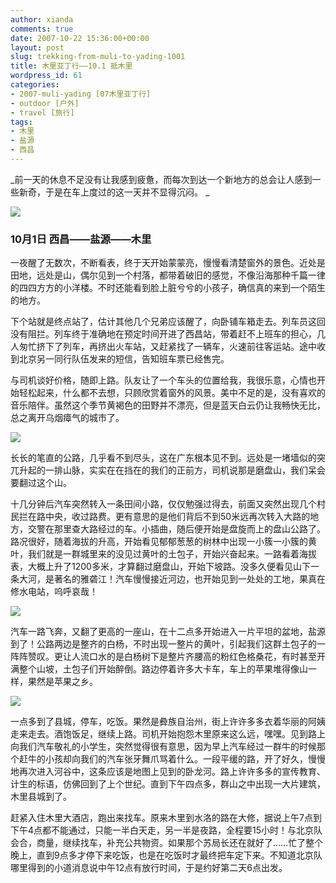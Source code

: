 ```yaml
---
author: xianda
comments: true
date: 2007-10-22 15:36:00+00:00
layout: post
slug: trekking-from-muli-to-yading-1001
title: 木里亚丁行——10.1 抵木里
wordpress_id: 61
categories:
- 2007-muli-yading [07木里亚丁行]
- outdoor [户外]
- travel [旅行]
tags:
- 木里
- 盐源
- 西昌
---
```


_前一天的休息不足没有让我感到疲惫，而每次到达一个新地方的总会让人感到一些新奇，于是在车上度过的这一天并不显得沉闷。 _

![](http://tkfiles.storage.live.com/y1pSlGiGjDE0a1Dt7tnIrfg45cvXOcVAe547j_Nc9twmSxtf7hc3PqJxBkWjT4UH4pdKRrBa1rUPWU)

### 10月1日 西昌——盐源——木里

一夜醒了无数次，不断看表，终于天开始蒙蒙亮，慢慢看清楚窗外的景色。近处是田地，远处是山，偶尔见到一个村落，都带着破旧的感觉，不像沿海那种千篇一律的四四方方的小洋楼。不时还能看到脸上脏兮兮的小孩子，确信真的来到一个陌生的地方。

下个站就是终点站了，估计其他几个兄弟应该醒了，向卧铺车箱走去。列车员这回没有阻拦。列车终于准确地在预定时间开进了西昌站，带着赶不上班车的担心，几人匆忙挤下了列车，再挤出火车站，又赶紧找了一辆车，火速前往客运站。途中收到北京另一同行队伍发来的短信，告知班车票已经售完。

与司机谈好价格，随即上路。队友让了一个车头的位置给我，我很乐意，心情也开始轻松起来，什么都不去想，只顾欣赏着窗外的风景。美中不足的是，没有喜欢的音乐陪伴。虽然这个季节黄褐色的田野并不漂亮，但是蓝天白云仍让我畅快无比，总之离开乌烟瘴气的城市了。

<!-- more -->

![](http://tkfiles.storage.live.com/y1pSlGiGjDE0a3hOwNjIa9lnEcnKOL6TorplxgWe5gOmy4KBDtXxertCPlnAoZJpE4W3OxMvWb_WGM)

长长的笔直的公路，几乎看不到尽头，这在广东根本见不到。远处是一堵墙似的突兀升起的一排山脉，实实在在挡在的我们的正前方，司机说那是磨盘山，我们呆会要翻过这个山。

十几分钟后汽车突然转入一条田间小路，仅仅勉强过得去，前面又突然出现几个村民拦在路中央，收过路费。更有意思的是他们背后不到50米远再次转入大路的地方，交警在那里查大路经过的车。小插曲，随后便开始是盘旋而上的盘山公路了。路况很好，随着海拔的升高，开始看见郁郁葱葱的树林中出现一小簇一小簇的黄叶，我们就是一群城里来的没见过黄叶的土包子，开始兴奋起来。一路看着海拔表，大概上升了1200多米，才算翻过磨盘山，开始下坡路。没多久便看见山下一条大河，是著名的雅砻江！汽车慢慢接近河边，也开始见到一处处的工地，果真在修水电站，呜呼哀哉！

![](http://tkfiles.storage.live.com/y1pSlGiGjDE0a3YdV0GUFY3_8JEFGKjQVhKmKJD5OdjmX4zI7N5Zku6qep4tGypw3ign7KEPyfhKE4)

汽车一路飞奔，又翻了更高的一座山，在十二点多开始进入一片平坦的盆地，盐源到了！公路两边是整齐的白杨，不时出现一整片的黄叶，引起我们这群土包子的一阵阵赞叹。更让人流口水的是白杨树下是整片齐腰高的粉红色格桑花，有时甚至开满整个山坡，土包子们开始醉倒。路边停着许多大卡车，车上的苹果堆得像山一样，果然是苹果之乡。

![](http://tkfiles.storage.live.com/y1pSlGiGjDE0a1YBUAx6c2u5yPotBuqzhH4p3WscADITU7YFh1itkEuK7b5ovpGjjWIdht8kL8IcHY)

一点多到了县城，停车，吃饭。果然是彜族自治州，街上许许多多衣着华丽的阿姨走来走去。酒饱饭足，继续上路。司机开始抱怨木里原来这么远，嘿嘿。见到路上向我们汽车敬礼的小学生，突然觉得很有意思，因为早上汽车经过一群牛的时候那个赶牛的小孩却向我们的汽车张牙舞爪骂着什么。一段平缓的路，开了好久，慢慢地再次进入河谷中，这条应该是地图上见到的卧龙河。路上许许多多的宣传教育、计生的标语，仿佛回到了上个世纪。直到下午四点多，群山之中出现一大片建筑，木里县城到了。

赶紧入住木里大酒店，跑出来找车。原来木里到水洛的路在大修，据说上午7点到下午4点都不能通过，只能一半白天走，另一半是夜路，全程要15小时！与北京队会合，商量，继续找车，补充公共物资。如果那个苏局长还在就好了……忙了整个晚上，直到9点多才停下来吃饭，也是在吃饭时才最终把车定下来。不知道北京队哪里得到的小道消息说中午12点有放行时间，于是约好第二天6点出发。

